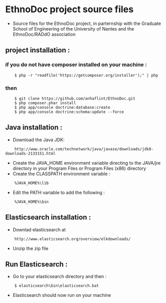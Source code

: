 EthnoDoc project source files
========================

* Source files for the EthnoDoc project, in parternship with the Graduate School of Engineering of the University of Nantes and the EthnoDoc/RADdO association

project installation :
---------

### if you do not have composer installed on your machine :
```
    $ php -r "readfile('https://getcomposer.org/installer');" | php
```
### then
```
    $ git clone https://github.com/anhaflint/EthnoDoc.git
    $ php composer.phar install
    $ php app/console doctrine:database:create
    $ php app/console doctrine:schema:update --force
```

Java installation :
---------------------
* Download the Java JDK:
```
    http://www.oracle.com/technetwork/java/javase/downloads/jdk8-downloads-2133151.html
```
* Create the JAVA_HOME environment variable directing to the JAVA/jre
  directory in your Program Files or Program Files (x86) directory
* Create the CLASSPATH environment variable :
```
    %JAVA_HOME%\lib
```
* Edit the PATH variable to add the following :
```
    %JAVA_HOME%\bin
```

Elasticsearch installation :
----------------------------

* Downlad elasticsearch at
```
    http://www.elasticsearch.org/overview/elkdownloads/
```
* Unzip the zip file

Run Elasticsearch :
-------------------------
* Go to your elasticsearch directory and then :
```
    $ elasticsearch\bin\elasticsearch.bat
```
* Elasticsearch should now run on your machine
